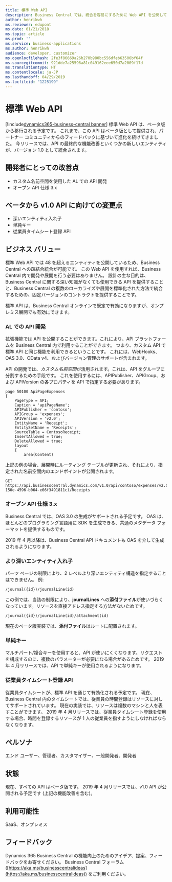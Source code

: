 ```yaml
---
title: 標準 Web API
description: Business Central では、統合を容易にするために Web API を公開しています
author: henrikwh
ms.reviewer: edupont
ms.date: 01/21/2018
ms.topic: article
ms.prod: ''
ms.service: business-applications
ms.author: henrikwh
audience: developer, customizer
ms.openlocfilehash: 2fe3f86669a26b270b980bc556dfeb63506bf64f
ms.sourcegitcommit: 921dde7a25596a81c049162eee650d7a2009f17d
ms.translationtype: HT
ms.contentlocale: ja-JP
ms.lasthandoff: 04/29/2019
ms.locfileid: "1225199"
---
```

# <a name="standard-web-api"></a>標準 Web API 
[!include[dynamics365-business-central banner](../includes/dynamics365-business-central.md)]
標準 Web API は、ベータ版から移行される予定です。 これまで、この API はベータ版として提供され、パートナー コミュニティからのフィードバックに基づいて進化を続けてきました。 今リリースでは、API の最終的な機能改善といくつかの新しいエンティティが、バージョン 1.0 として統合されます。  

## <a name="developer-improvements"></a>開発者にとっての改善点

- カスタム名前空間を使用した AL での API 開発
- オープン API 仕様 3.x

## <a name="changes-from-beta-to-v10-apis"></a>ベータから v1.0 API に向けての変更点

- 深いエンティティ入れ子
- 単純キー
- 従業員タイムシート登録 API  

## <a name="business-value"></a>ビジネス バリュー
標準 Web API では 48 を超えるエンティティを公開しているため、Business Central への疎結合統合が可能です。 この Web API を使用すれば、Business Central 内で開発や展開を行う必要はありません。 設計の主な目的は、Business Central に関する深い知識がなくても使用できる API を提供することと、Business Central の複数のローカライズや展開を標準化された方法で統合するための、固定バージョンのコントラクトを提供することです。  

標準 API は、Business Central オンラインで既定で有効になりますが、オンプレミス展開でも有効にできます。

### <a name="developing-apis-in-al"></a>AL での API 開発
拡張機能では API を公開することができます。これにより、API プラットフォームを Business Central 内で利用することができます。 つまり、カスタム API で標準 API と同じ機能を利用できるということです。 これには、WebHooks、OAS 3.0、OData v4、およびバージョン管理のサポートが含まれます。  

API の開発では、*カスタム名前空間*が活用されます。これは、API をグループに分割するための手段です。 これを使用するには、APIPublisher、APIGroup、および APIVersion の各プロパティを API で指定する必要があります。 

```
page 50100 ApiPageExpenses
{
    PageType = API;
    Caption = 'apiPageName';
    APIPublisher = 'contoso';
    APIGroup = 'expenses';
    APIVersion = 'v2.0';
    EntityName = 'Receipt';
    EntitySetName = 'Receipts';
    SourceTable = ContosoReceipt;
    InsertAllowed = true;
    DeleteAllowed = true;
    layout
    {
        area(Content)
```

上記の例の場合、展開時にルーティング テーブルが更新され、それにより、指定された名前空間内のエンドポイントが公開されます。

```
GET https://api.businesscentral.dynamics.com/v1.0/api/contoso/expenses/v2.0/companies(7d0b2f2d-150e-4596-b064-e66f3491811c)/Receipts
```

### <a name="open-api-specification-3x"></a>オープン API 仕様 3.x 
Business Central では、OAS 3.0 の生成がサポートされる予定です。 OAS は、ほとんどのプログラミング言語用に SDK を生成できる、共通のメタデータ フォーマットを提供するものです。

2019 年 4 月以降は、Business Central API ドキュメントも OAS を介して生成されるようになります。   

### <a name="deeper-entity-nesting"></a>より深いエンティティ入れ子
パーツ ページの制限により、2 レベルより深いエンティティ構造を指定することはできません。 例:  

```
/journal({id})/journalLine(id)
```

この例では、当該の制限により、**journalLines** への**添付ファイル**が使いづらくなっています。リソースを直接アドレス指定する方法がないためです。

```
/journal({id})/journalLine(id)/attachment(id)
```

現在のベータ版実装では、**添付ファイル**はルートに配置されます。  

### <a name="simple-keys"></a>単純キー
マルチパート/複合キーを使用すると、API が使いにくくなります。リクエストを構成するのに、複数のパラメーターが必要になる場合があるためです。 2019 年 4 月リリースでは、API で単純キーが使用されるようになります。


### <a name="employee-timesheet-registration-api"></a>従業員タイムシート登録 API
従業員タイムシートが、標準 API を通じて有効化される予定です。 現在、Business Central 内のタイムシートでは、従業員の時間登録はリソースに対してサポートされています。 現在の実装では、リソースは複数のマシンと人を表すことができます。 2019 年 4 月リリースでは、従業員タイムシート登録を使用する場合、時間を登録するリソースが 1 人の従業員を指すようにしなければならなくなります。 

## <a name="personas"></a>ペルソナ
エンド ユーザー、管理者、カスタマイザー、一般開発者、開発者

## <a name="status"></a>状態
現在、すべての API はベータ版です。 2019 年 4 月リリースでは、v1.0 API が公開される予定です (上記の機能改善を含む)。 

## <a name="availability"></a>利用可能性

SaaS、オンプレミス

## <a name="tell-us-what-you-think"></a>フィードバック

Dynamics 365 Business Central の機能向上のためのアイデア、提案、フィードバックをお寄せください。 Business Central フォーラム ([https://aka.ms/businesscentralideas](https://aka.ms/businesscentralideas)) をご利用ください。

